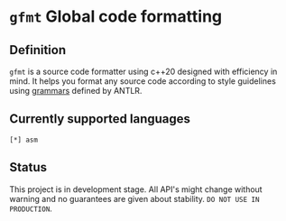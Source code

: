 # `gfmt` Global code formatting

## Definition

`gfmt` is a source code formatter using c++20 designed with efficiency in mind. It helps you format any source code according to style guidelines using [grammars]([ANTLR](https://github.com/antlr/grammars-v4)) defined by ANTLR.

## Currently supported languages

	[*] asm

## Status

This project is in development stage. All API's might change without warning and no
guarantees are given about stability. `DO NOT USE IN PRODUCTION`.